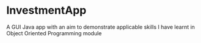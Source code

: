 # InvestmentApp
A GUI Java app with an aim to demonstrate applicable skills I have learnt in Object Oriented Programming module 
